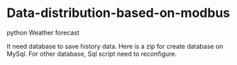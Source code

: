 # Data-distribution-based-on-modbus
python    Weather forecast

It need database to save history data.
Here is a zip for create database on MySql.
For other database, Sql script need to reconfigure.
